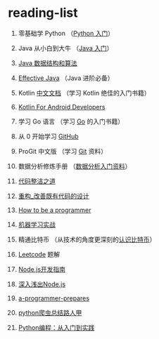 # reading-list

1. 零基础学 Python （[Python 入门](book/python-basic.pdf)）

2. Java 从小白到大牛 （[Java 入门](book/Java从小白到大牛精简版.pdf)）

3. [Java 数据结构和算法](book/Java数据结构和算法.（第二版）.pdf)

4. [Effective Java](book/Effective+Java+中文第二版.pdf) （Java 进阶必备）

5. Kotlin [中文文档](book/kotlin-in-chinese.pdf) （学习 Kotlin 绝佳的入门书籍）

6. [Kotlin For Android Developers](book/kotlin-for-android-developers-zh.pdf)

7. 学习 Go 语言 （学习 [Go](book/学习Go语言.pdf) 的入门书籍）

8. 从 0 开始学习 [GitHub](book/从+0+开始学习+GitHub+系列.pdf)

9. ProGit 中文版 （学习 [Git](book/progit2.pdf) 资料）

10. 数据分析修炼手册 （[数据分析入门资料](book/数据分析修炼手册.pdf)）

11. [代码整洁之道](book/代码整洁之道.pdf)

12. [重构_改善既有代码的设计](book/重构_改善既有代码的设计.pdf)

13. [How to be a programmer](book/how-to-be-a-programmer-cn.pdf)

14.  [机器学习实战](book/机器学习实战.pdf)

15. 精通比特币 （从技术的角度更深刻的[认识比特币](book/精通比特币.pdf)）

16. [Leetcode](book/leetcode-solution.pdf) 题解 

17. [Node.js开发指南](book/[Node.js开发指南.pdf)

18. [深入浅出Node.js](book/深入浅出Node.js.pdf)

19. [a-programmer-prepares](book/a-programmer-prepares.pdf)

20. [python爬虫总结路人甲](book/python爬虫总结路人甲.pdf)

21. [Python编程：从入门到实践](book/Python编程：从入门到实践.pdf)
